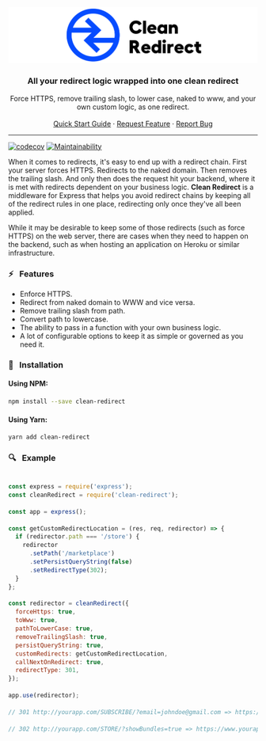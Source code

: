 <p align="center">
    <img src="https://raw.githubusercontent.com/raycharius/clean-redirect/main/resources/images/logo-horizontal.png" alt="Logo" width="600px">
</p>

<p align="center">
    <h3 align="center">All your redirect logic wrapped into one clean redirect</h3>
</p>

<p align="center">
    Force HTTPS, remove trailing slash, to lower case, naked to www, and your own custom logic, as one redirect.
    <br />
    <br />
    <a href="#usage">Quick Start Guide</a>
    ·
    <a href="https://github.com/raycharius/clean-redirect/issues">Request Feature</a>
    ·
    <a href="https://github.com/raycharius/clean-redirect/issues">Report Bug</a>
  </p>
</p>

***

[![codecov](https://codecov.io/gh/raycharius/clean-redirect/branch/main/graph/badge.svg)](https://codecov.io/gh/raycharius/clean-redirect)
[![Maintainability](https://api.codeclimate.com/v1/badges/a9aecc5560c08e013ec8/maintainability)](https://codeclimate.com/github/raycharius/clean-redirect/maintainability)

When it comes to redirects, it's easy to end up with a redirect chain. First your server forces HTTPS. Redirects to the naked domain. Then removes the trailing slash. And only then does the request hit your backend, where it is met with redirects dependent on your business logic. **Clean Redirect** is a middleware for Express that helps you avoid redirect chains by keeping all of the redirect rules in one place, redirecting only once they've all been applied. 

While it may be desirable to keep some of those redirects (such as force HTTPS) on the web server, there are cases when they need to happen on the backend, such as when hosting an application on Heroku or similar infrastructure.

### :zap: &nbsp; Features

* Enforce HTTPS.
* Redirect from naked domain to WWW and vice versa.
* Remove trailing slash from path.
* Convert path to lowercase.
* The ability to pass in a function with your own business logic.
* A lot of configurable options to keep it as simple or governed as you need it.

### :floppy_disk: &nbsp; Installation 

#### Using NPM: 

``` bash
npm install --save clean-redirect
```

#### Using Yarn: 

``` bash
yarn add clean-redirect
```
### :mag: &nbsp; Example

```javascript

const express = require('express');
const cleanRedirect = require('clean-redirect');

const app = express();

const getCustomRedirectLocation = (res, req, redirector) => {
  if (redirector.path === '/store') {
    redirector
      .setPath('/marketplace')
      .setPersistQueryString(false)
      .setRedirectType(302);
  }
};

const redirector = cleanRedirect({
  forceHttps: true,
  toWww: true,
  pathToLowerCase: true,
  removeTrailingSlash: true,
  persistQueryString: true,
  customRedirects: getCustomRedirectLocation,
  callNextOnRedirect: true,
  redirectType: 301,
});

app.use(redirector);

// 301 http://yourapp.com/SUBSCRIBE/?email=johndoe@gmail.com => https://www.yourapp.com/subscribe?email=johndoe@gmail.com

// 302 http://yourapp.com/STORE/?showBundles=true => https://www.yourapp.com/marketplace

```